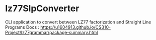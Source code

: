 # lz77SlpConverter
CLI application to convert between LZ77 factorization and Straight Line Programs
Docs : https://u1604913.github.io/CS310-Project/lz77grammar/package-summary.html
